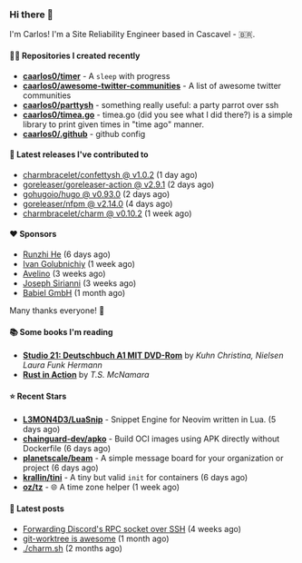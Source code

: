 ### Hi there 👋

I'm Carlos! I'm a Site Reliability Engineer based in Cascavel - 🇧🇷.

#### 👨‍💻 Repositories I created recently
- **[caarlos0/timer](https://github.com/caarlos0/timer)** - A `sleep` with progress
- **[caarlos0/awesome-twitter-communities](https://github.com/caarlos0/awesome-twitter-communities)** - A list of awesome twitter communities
- **[caarlos0/parttysh](https://github.com/caarlos0/parttysh)** - something really useful: a party parrot over ssh
- **[caarlos0/timea.go](https://github.com/caarlos0/timea.go)** - timea.go (did you see what I did there?) is a simple library to print given times in &#34;time ago&#34; manner.
- **[caarlos0/.github](https://github.com/caarlos0/.github)** - github config

#### 🚀 Latest releases I've contributed to


- [charmbracelet/confettysh @ v1.0.2](https://github.com/charmbracelet/confettysh/releases/tag/v1.0.2) (1 day ago)
- [goreleaser/goreleaser-action @ v2.9.1](https://github.com/goreleaser/goreleaser-action/releases/tag/v2.9.1) (2 days ago)
- [gohugoio/hugo @ v0.93.0](https://github.com/gohugoio/hugo/releases/tag/v0.93.0) (2 days ago)
- [goreleaser/nfpm @ v2.14.0](https://github.com/goreleaser/nfpm/releases/tag/v2.14.0) (4 days ago)
- [charmbracelet/charm @ v0.10.2](https://github.com/charmbracelet/charm/releases/tag/v0.10.2) (1 week ago)

#### ❤️ Sponsors
- [Runzhi He](https://github.com/12f23eddde) (6 days ago)
- [Ivan Golubnichiy](https://github.com/h1kkan) (1 week ago)
- [Avelino](https://github.com/avelino) (3 weeks ago)
- [Joseph Sirianni](https://github.com/jsirianni) (3 weeks ago)
- [Babiel GmbH](https://github.com/babiel) (1 month ago)

Many thanks everyone! 🙏

#### 📚 Some books I'm reading
- **[Studio 21: Deutschbuch A1 MIT DVD-Rom](https://www.goodreads.com/book/show/25495148-studio-21)** by _Kuhn Christina, Nielsen Laura Funk Hermann_
- **[Rust in Action](https://www.goodreads.com/book/show/45731908-rust-in-action)** by _T.S. McNamara_

#### ⭐ Recent Stars


- **[L3MON4D3/LuaSnip](https://github.com/L3MON4D3/LuaSnip)** - Snippet Engine for Neovim written in Lua. (5 days ago)
- **[chainguard-dev/apko](https://github.com/chainguard-dev/apko)** - Build OCI images using APK directly without Dockerfile (6 days ago)
- **[planetscale/beam](https://github.com/planetscale/beam)** - A simple message board for your organization or project (6 days ago)
- **[krallin/tini](https://github.com/krallin/tini)** - A tiny but valid `init` for containers (6 days ago)
- **[oz/tz](https://github.com/oz/tz)** - 🌐 A time zone helper (1 week ago)

#### 📄 Latest posts
- [Forwarding Discord&#39;s RPC socket over SSH](https://carlosbecker.com/posts/discord-rpc-ssh/) (4 weeks ago)
- [git-worktree is awesome](https://carlosbecker.com/posts/git-worktrees/) (1 month ago)
- [./charm.sh](https://carlosbecker.com/posts/charm/) (2 months ago)
